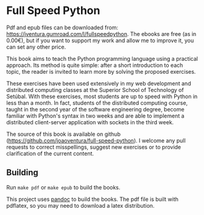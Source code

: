 # Full Speed Python

Pdf and epub files can be downloaded from: https://jventura.gumroad.com/l/fullspeedpython. The ebooks are free (as in 0.00€), but if you want to support my work and allow me to improve it, you can set any other price.

This book aims to teach the Python programming language using a practical approach. Its method is quite simple: after a short introduction to each topic, the reader is invited to learn more by solving the proposed exercises.

These exercises have been used extensively in my web development and distributed computing classes at the Superior School of Technology of Setúbal. With these exercises, most students are up to speed with Python in less than a month. In fact, students of the distributed computing course, taught in the second year of the software engineering degree, become familiar with Python's syntax in two weeks and are able to implement a distributed client-server application with sockets in the third week.

The source of this book is available on github (https://github.com/joaoventura/full-speed-python). I welcome any pull requests to correct misspellings, suggest new exercises or to provide clarification of the current content.


## Building

Run `make pdf` or `make epub` to build the books.

This project uses [pandoc](http://pandoc.org/) to build the books. The pdf file is built with pdflatex, so you may need to download a latex distribution.
